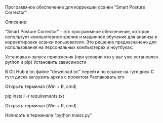 Программное обеспечение для коррекции осанки "Smart Posture Corrector"

Описание:

"Smart Posture Corrector" - это программное обеспечение, которое использует компьютерное зрение и машинное обучение для анализа и корректировки осанки пользователя. Это решение предназначено для использования на персональных компьютерах и ноутбуках.


Установка и запуск приложения (при условии что у вас уже установлен python и pip)
Установить зависимости

В Git Hub в txt файле "download.txt" перейти по ссылке на гугл диск
С гугл диска загрузить архив с проектом
Распаковать его

Открыть терминал (Win +  R, cmd)

pip install -r requirements.txt

Открыть терминал (Win +  R, cmd)

Написать в терминале "python maiss.py"

